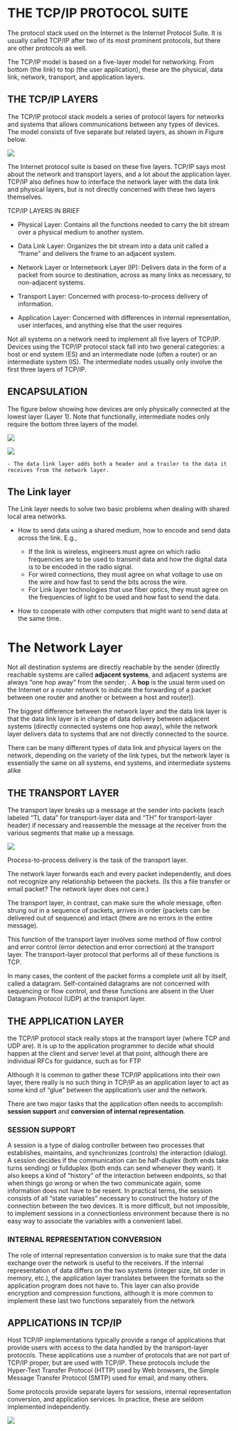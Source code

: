 # THE TCP/IP PROTOCOL SUITE

The protocol stack used on the Internet is the Internet Protocol Suite. It is usually called TCP/IP after two of its most prominent protocols, but there are other protocols as well.


The TCP/IP model is based on a five-layer model for networking.
From bottom (the link) to top (the user application), these are the physical, data link, network, transport, and application layers.

## THE TCP/IP LAYERS

The TCP/IP protocol stack models a series of protocol layers for networks and systems that allows communications between any types of devices. The model consists of five separate but related layers, as shown in Figure below.


![](https://raw.githubusercontent.com/justinjiajia/img/master/personalwiki/tcp_ip_5layers.PNG)


 The Internet protocol suite is based on these five layers. TCP/IP says most about the network and transport layers, and a lot about the application layer. TCP/IP also defines how to interface the network layer with the data link and physical layers, but is not directly concerned with these two layers themselves.




 TCP/IP LAYERS IN BRIEF

 - Physical Layer: Contains all the functions needed to carry the bit stream over a physical medium to another system.

 - Data Link Layer: Organizes the bit stream into a data unit called a “frame” and delivers the frame to an adjacent system.  

 - Network Layer or Internetwork Layer (IP): Delivers data in the form of a packet from source to destination, across as many links as necessary, to non-adjacent systems.

 - Transport Layer: Concerned with process-to-process delivery of information.

 - Application Layer: Concerned with differences in internal representation, user interfaces, and anything else that the user requires

Not all systems on a network need to implement all five layers of TCP/IP. Devices using the TCP/IP protocol stack fall into two general categories: a host or end system (ES) and an intermediate node (often a router) or an intermediate system (IS). The intermediate nodes usually only involve the first three layers of TCP/IP.


## ENCAPSULATION

The figure below showing how devices are only physically connected at the lowest layer (Layer 1). Note that functionally, intermediate nodes only require the bottom three layers of the model.


![](https://raw.githubusercontent.com/justinjiajia/img/master/personalwiki/protocols_interfaces.PNG)


![](https://raw.githubusercontent.com/justinjiajia/img/master/personalwiki/encapsulation_headers.PNG)

    - The data link layer adds both a header and a trailer to the data it receives from the network layer.



## The Link layer

The Link layer needs to solve two basic problems when dealing with shared local area networks.


- How to send data using a shared medium, how to encode and send data across the link. E.g.,
    - If the link is wireless, engineers must agree on which radio frequencies are to be used to transmit data and how the digital data is to be encoded in the radio signal.
    - For wired connections, they must agree on what voltage to use on the wire and how fast to send the bits across the wire.
    - For Link layer technologies that use fiber optics, they must agree on the frequencies of light to be used and how fast to send the data.

- How to cooperate with other computers that might want to send data at the same time.    


# The Network Layer

Not all destination systems are directly reachable by the sender (directly
reachable systems are called **adjacent systems**, and adjacent systems are always “one hop away” from the sender; . A **hop** is the usual term used on the Internet or a router network to indicate the forwarding of a packet between one router and another or between a host and router)).

The biggest difference between the network layer and the data link layer is that the data link layer is in charge of data delivery between adjacent systems (directly connected systems one hop away), while the network layer delivers data to systems that are not directly connected to the source.

There can be many different types of data link and physical layers on the network, depending on the variety of the link types, but the network layer is essentially the same on all systems, end systems, and intermediate systems alike


## THE TRANSPORT LAYER


The transport layer breaks up a message at the sender into packets (each labeled “TL data” for transport-layer data and “TH” for transport-layer header) if necessary and reassemble the message at the receiver from the various segments that make up a message.


![](https://github.com/justinjiajia/img/blob/master/personalwiki/transport_layer_segments.PNG)


Process-to-process delivery is the task of the transport layer.

The network layer forwards each and every packet independently, and does not recognize any relationship between the packets. (Is this a file transfer or email packet? The network layer does not care.)

The transport layer, in contrast, can make sure the whole message, often strung out in a sequence of packets, arrives in order (packets can be delivered out of sequence) and intact (there are no errors in the entire message).

This function of the transport layer involves some method of flow control and error control (error detection and error correction) at the transport layer. The transport-layer protocol that performs all of these functions is TCP.

In many cases, the content of the packet forms a complete unit all by itself, called a datagram.  Self-contained datagrams are not concerned with sequencing or flow control, and these functions are absent in the User Datagram Protocol (UDP) at the transport layer.




## THE APPLICATION LAYER

the TCP/IP protocol stack really stops at the transport layer (where TCP and UDP are). It is up to the application programmer to decide what should happen at the client and server level at that point, although there are individual RFCs for guidance, such as for FTP

Although it is common to gather these TCP/IP applications into their own
layer, there really is no such thing in TCP/IP as an application layer to act as
some kind of “glue” between the application’s user and the network.


There are two major tasks that the application often needs to accomplish: **session support** and **conversion of internal representation**.


### SESSION SUPPORT

A session is a type of dialog controller between two processes that establishes, maintains, and synchronizes (controls) the interaction (dialog). A session decides if the communication can be half-duplex (both ends take turns sending) or fullduplex (both ends can send whenever they want). It also keeps a kind of “history” of the interaction between endpoints, so that when things go wrong or when the two communicate again, some information does not have to be resent. In practical terms, the session consists of all “state variables” necessary to construct the history of the connection between the two devices. It is more difficult, but not impossible, to implement sessions in a connectionless environment because there is no easy way to associate the variables with a convenient label.


### INTERNAL REPRESENTATION CONVERSION


The role of internal representation conversion is to make sure that the data exchange over the network is useful to the receivers. If the internal representation of data differs on the two systems (integer size, bit order in memory, etc.), the application layer translates between the formats so the application program does not have to. This layer can also provide encryption and compression functions, although it is more common to implement these last two functions separately from the network

## APPLICATIONS IN TCP/IP

Host TCP/IP implementations typically provide a range of applications that provide users with access to the data handled by the transport-layer protocols. These applications use a number of protocols that are not part of TCP/IP proper, but are used with TCP/IP. These protocols include the Hyper-Text Transfer Protocol (HTTP) used by Web browsers, the Simple Message Transfer Protocol (SMTP) used for email, and many others.

Some protocols provide separate layers for sessions, internal representation conversion, and application services. In practice, these are seldom implemented independently.

![](https://raw.githubusercontent.com/justinjiajia/img/master/personalwiki/protocols_layers.PNG)
